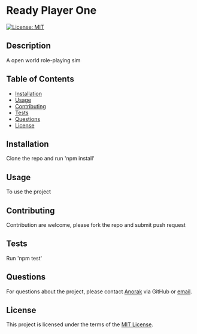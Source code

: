 # Ready Player One
[![License: MIT](https://img.shields.io/badge/license-MIT-blue)](https://opensource.org/licenses/MIT)

## Description
A open world role-playing sim

## Table of Contents
- [Installation](#installation)
- [Usage](#usage)
- [Contributing](#contributing)
- [Tests](#tests)
- [Questions](#questions)
- [License](#license)


## Installation
Clone the repo and run 'npm install'

## Usage
To use the project

## Contributing
Contribution are welcome, please fork the repo and submit push request

## Tests
Run 'npm test'

## Questions
For questions about the project, please contact [Anorak](https://github.com/Anorak) via GitHub or [email](mailto:JHalliday@email.com).

## License

This project is licensed under the terms of the [MIT License](https://opensource.org/licenses/MIT).


